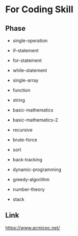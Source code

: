 # For Coding Skill

## Phase

* single-operation

* if-statement

* for-statement

* while-statement

* single-array

* function
* string
* basic-mathematics
* basic-mathematics-2
* recursive
* brute-force
* sort
* back-tracking
* dynamic-programming
* greedy-algorithm
* number-theory
* stack



## Link

https://www.acmicpc.net/
